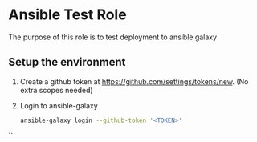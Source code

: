 Ansible Test Role
=================

The purpose of this role is to test deployment to ansible galaxy

## Setup the environment

1. Create a github token at https://github.com/settings/tokens/new. (No extra scopes needed)

2. Login to ansible-galaxy

   ```bash
   ansible-galaxy login --github-token '<TOKEN>'
   
   ```

``
